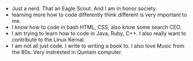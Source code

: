 - Just a nerd. That an Eagle Scout. And I am in honor society. 
- learning more how to code differently think different is very important to me. 
- I know how to code in bash HTML, CSS, also know some search CEO. 
- I am trying to learn how to code in Java, Ruby, C++. I also really want to contribute to the Linux Kernal. 
- I am not all just code. I write to writing a book to. I also love Music from the 80s. Very instrested in Quntam computer.

